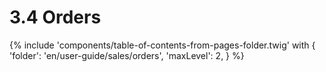 # 3.4 Orders

{% include 'components/table-of-contents-from-pages-folder.twig' with {
  'folder': 'en/user-guide/sales/orders',
  'maxLevel': 2,
} %}
